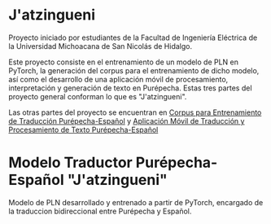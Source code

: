 # J'atzingueni
Proyecto iniciado por estudiantes de la Facultad de Ingeniería Eléctrica de la Universidad Michoacana de San Nicolás de Hidalgo.

Este proyecto consiste en el entrenamiento de un modelo de PLN en PyTorch, la generación del corpus para el entrenamiento de dicho modelo, así como el desarrollo de una aplicación móvil de procesamiento, interpretación y generación de texto en Purépecha. Estas tres partes del proyecto general conforman lo que es "J'atzingueni".

Las otras partes del proyecto se encuentran en [Corpus para Entrenamiento de Traducción Purépecha-Español](https://github.com/BAPE77/corpus-traduccion-purepecha-espaniol-caniademaiz.git) y [Aplicación Móvil de Traducción y Procesamiento de Texto Purépecha-Español](https://github.com/FerFabianReyes/app-traduccion-procesamiento-purepecha-espaniol-caniademaiz.git)

# Modelo Traductor Purépecha-Español "J'atzingueni"
Modelo de PLN desarrollado y entrenado a partir de PyTorch, encargado de la traduccion bidireccional entre Purépecha y Español.
